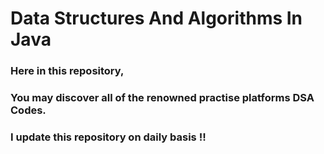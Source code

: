 # Data Structures And Algorithms In Java

### Here in this repository,</br >
### You may discover all of the renowned practise platforms DSA Codes. 

### I update this repository on daily basis !!
